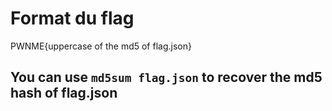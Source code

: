 


# Format du flag

PWNME{uppercase of the md5 of flag.json}

## You can use `md5sum flag.json` to recover the md5 hash of flag.json
